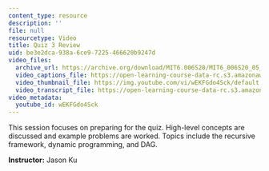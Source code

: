 ```yaml
---
content_type: resource
description: ''
file: null
resourcetype: Video
title: Quiz 3 Review
uid: be3e2dca-938a-6ce9-7225-466620b9247d
video_files:
  archive_url: https://archive.org/download/MIT6.006S20/MIT6_006S20_05_02_Quiz_3_Review_300k.mp4
  video_captions_file: https://open-learning-course-data-rc.s3.amazonaws.com/6-006-introduction-to-algorithms-spring-2020/84c08b39ac4d5a25843b9bb69ec53b7b_wEKFGdo4Sck.vtt
  video_thumbnail_file: https://img.youtube.com/vi/wEKFGdo4Sck/default.jpg
  video_transcript_file: https://open-learning-course-data-rc.s3.amazonaws.com/6-006-introduction-to-algorithms-spring-2020/fe667de76c7c6631a58f1d2374b282c2_wEKFGdo4Sck.pdf
video_metadata:
  youtube_id: wEKFGdo4Sck
---
```


This session focuses on preparing for the quiz. High-level concepts are discussed and example problems are worked. Topics include the recursive framework, dynamic programming, and DAG.

**Instructor:** Jason Ku